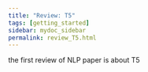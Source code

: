 ```yaml
---
title: "Review: T5"
tags: [getting_started]
sidebar: mydoc_sidebar
permalink: review_T5.html
---
```


the first review of NLP paper is about T5
